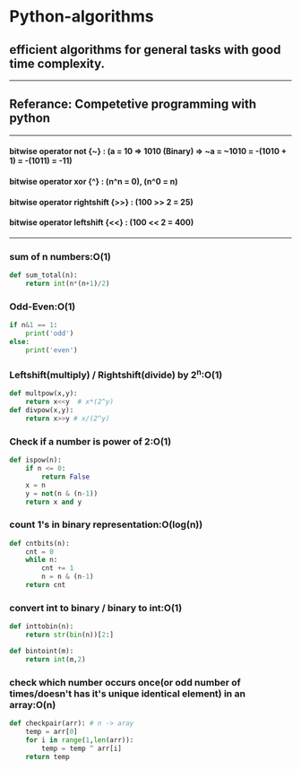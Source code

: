# **Python-algorithms**  
## efficient algorithms for general tasks with good time complexity.  

------------------------------------------------------------------------------------

## **Referance:** Competetive programming with python  

------------------------------------------------------------------------------------
#### bitwise operator not {~} : (a = 10 => 1010 (Binary) => ~a = ~1010 = -(1010 + 1) = -(1011) = -11)  
#### bitwise operator xor {^}  : (n^n = 0), (n^0 = n)  
#### bitwise operator rightshift {>>} : (100 >> 2 = 25)  
#### bitwise operator leftshift {<<} : (100 << 2 = 400)  

-------------------------------------------------------------------------------------
### sum of n numbers:O(1)  
```python
def sum_total(n):
    return int(n*(n+1)/2)
```
### Odd-Even:O(1)  
```python
if n&1 == 1:
    print('odd')
else:
    print('even')
```
### Leftshift(multiply) / Rightshift(divide) by 2<sup>n</sup>:O(1)  
```python
def multpow(x,y):
    return x<<y  # x*(2^y)
def divpow(x,y):
    return x>>y # x/(2^y)
```
### Check if a number is power of 2:O(1)  
```python
def ispow(n):
    if n <= 0:
        return False
    x = n
    y = not(n & (n-1))
    return x and y
```
### count 1's in binary representation:O(log(n))  
```python
def cntbits(n):
    cnt = 0
    while n:
        cnt += 1
        n = n & (n-1)
    return cnt
```
### convert int to binary / binary to int:O(1)   
```python
def inttobin(n):
    return str(bin(n))[2:]

def bintoint(m):
    return int(m,2)
```
### check which number occurs once(or odd number of times/doesn't has it's unique identical element) in an array:O(n)
```python
def checkpair(arr): # n -> aray
    temp = arr[0]
    for i in range(1,len(arr)):
        temp = temp ^ arr[i]
    return temp
```
